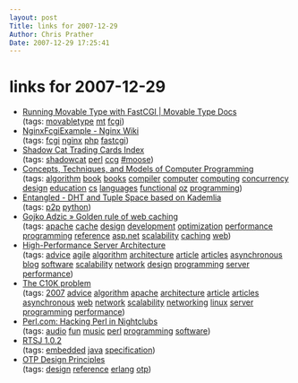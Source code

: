 ```yaml
---
layout: post
Title: links for 2007-12-29  
Author: Chris Prather
Date: 2007-12-29 17:25:41
---
```


# links for 2007-12-29
<ul class="delicious">
	<li>
		<div class="delicious-link"><a href="http://www.movabletype.org/documentation/administrator/maintenance/fastcgi.html">Running Movable Type with FastCGI | Movable Type Docs</a></div>
		<div class="delicious-tags">(tags: <a href="http://del.icio.us/perigrin/movabletype">movabletype</a> <a href="http://del.icio.us/perigrin/mt">mt</a> <a href="http://del.icio.us/perigrin/fcgi">fcgi</a>)</div>
	</li>
	<li>
		<div class="delicious-link"><a href="http://wiki.codemongers.com/NginxFcgiExample">NginxFcgiExample - Nginx Wiki</a></div>
		<div class="delicious-tags">(tags: <a href="http://del.icio.us/perigrin/fcgi">fcgi</a> <a href="http://del.icio.us/perigrin/nginx">nginx</a> <a href="http://del.icio.us/perigrin/php">php</a> <a href="http://del.icio.us/perigrin/fastcgi">fastcgi</a>)</div>
	</li>
	<li>
		<div class="delicious-link"><a href="http://www.shadowcat.co.uk/resources/2007_trading/cards_index/">Shadow Cat Trading Cards Index</a></div>
		<div class="delicious-tags">(tags: <a href="http://del.icio.us/perigrin/shadowcat">shadowcat</a> <a href="http://del.icio.us/perigrin/perl">perl</a> <a href="http://del.icio.us/perigrin/ccg">ccg</a> <a href="http://del.icio.us/perigrin/#moose">#moose</a>)</div>
	</li>
	<li>
		<div class="delicious-link"><a href="http://www.info.ucl.ac.be/~pvr/book.html">Concepts, Techniques, and Models of Computer Programming</a></div>
		<div class="delicious-tags">(tags: <a href="http://del.icio.us/perigrin/algorithm">algorithm</a> <a href="http://del.icio.us/perigrin/book">book</a> <a href="http://del.icio.us/perigrin/books">books</a> <a href="http://del.icio.us/perigrin/compiler">compiler</a> <a href="http://del.icio.us/perigrin/computer">computer</a> <a href="http://del.icio.us/perigrin/computing">computing</a> <a href="http://del.icio.us/perigrin/concurrency">concurrency</a> <a href="http://del.icio.us/perigrin/design">design</a> <a href="http://del.icio.us/perigrin/education">education</a> <a href="http://del.icio.us/perigrin/cs">cs</a> <a href="http://del.icio.us/perigrin/languages">languages</a> <a href="http://del.icio.us/perigrin/functional">functional</a> <a href="http://del.icio.us/perigrin/oz">oz</a> <a href="http://del.icio.us/perigrin/programming">programming</a>)</div>
	</li>
	<li>
		<div class="delicious-link"><a href="http://entangled.sourceforge.net/">Entangled - DHT and Tuple Space based on Kademlia</a></div>
		<div class="delicious-tags">(tags: <a href="http://del.icio.us/perigrin/p2p">p2p</a> <a href="http://del.icio.us/perigrin/python">python</a>)</div>
	</li>
	<li>
		<div class="delicious-link"><a href="http://gojko.net/2007/11/29/golden-rule-of-web-caching/">Gojko Adzic » Golden rule of web caching</a></div>
		<div class="delicious-tags">(tags: <a href="http://del.icio.us/perigrin/apache">apache</a> <a href="http://del.icio.us/perigrin/cache">cache</a> <a href="http://del.icio.us/perigrin/design">design</a> <a href="http://del.icio.us/perigrin/development">development</a> <a href="http://del.icio.us/perigrin/optimization">optimization</a> <a href="http://del.icio.us/perigrin/performance">performance</a> <a href="http://del.icio.us/perigrin/programming">programming</a> <a href="http://del.icio.us/perigrin/reference">reference</a> <a href="http://del.icio.us/perigrin/asp.net">asp.net</a> <a href="http://del.icio.us/perigrin/scalability">scalability</a> <a href="http://del.icio.us/perigrin/caching">caching</a> <a href="http://del.icio.us/perigrin/web">web</a>)</div>
	</li>
	<li>
		<div class="delicious-link"><a href="http://pl.atyp.us/content/tech/servers.html">High-Performance Server Architecture</a></div>
		<div class="delicious-tags">(tags: <a href="http://del.icio.us/perigrin/advice">advice</a> <a href="http://del.icio.us/perigrin/agile">agile</a> <a href="http://del.icio.us/perigrin/algorithm">algorithm</a> <a href="http://del.icio.us/perigrin/architecture">architecture</a> <a href="http://del.icio.us/perigrin/article">article</a> <a href="http://del.icio.us/perigrin/articles">articles</a> <a href="http://del.icio.us/perigrin/asynchronous">asynchronous</a> <a href="http://del.icio.us/perigrin/blog">blog</a> <a href="http://del.icio.us/perigrin/software">software</a> <a href="http://del.icio.us/perigrin/scalability">scalability</a> <a href="http://del.icio.us/perigrin/network">network</a> <a href="http://del.icio.us/perigrin/design">design</a> <a href="http://del.icio.us/perigrin/programming">programming</a> <a href="http://del.icio.us/perigrin/server">server</a> <a href="http://del.icio.us/perigrin/performance">performance</a>)</div>
	</li>
	<li>
		<div class="delicious-link"><a href="http://www.kegel.com/c10k.html">The C10K problem</a></div>
		<div class="delicious-tags">(tags: <a href="http://del.icio.us/perigrin/2007">2007</a> <a href="http://del.icio.us/perigrin/advice">advice</a> <a href="http://del.icio.us/perigrin/algorithm">algorithm</a> <a href="http://del.icio.us/perigrin/apache">apache</a> <a href="http://del.icio.us/perigrin/architecture">architecture</a> <a href="http://del.icio.us/perigrin/article">article</a> <a href="http://del.icio.us/perigrin/articles">articles</a> <a href="http://del.icio.us/perigrin/asynchronous">asynchronous</a> <a href="http://del.icio.us/perigrin/web">web</a> <a href="http://del.icio.us/perigrin/network">network</a> <a href="http://del.icio.us/perigrin/scalability">scalability</a> <a href="http://del.icio.us/perigrin/networking">networking</a> <a href="http://del.icio.us/perigrin/linux">linux</a> <a href="http://del.icio.us/perigrin/server">server</a> <a href="http://del.icio.us/perigrin/programming">programming</a> <a href="http://del.icio.us/perigrin/performance">performance</a>)</div>
	</li>
	<li>
		<div class="delicious-link"><a href="http://www.perl.com/lpt/a/858">Perl.com: Hacking Perl in Nightclubs</a></div>
		<div class="delicious-tags">(tags: <a href="http://del.icio.us/perigrin/audio">audio</a> <a href="http://del.icio.us/perigrin/fun">fun</a> <a href="http://del.icio.us/perigrin/music">music</a> <a href="http://del.icio.us/perigrin/perl">perl</a> <a href="http://del.icio.us/perigrin/programming">programming</a> <a href="http://del.icio.us/perigrin/software">software</a>)</div>
	</li>
	<li>
		<div class="delicious-link"><a href="http://www.rtsj.org/specjavadoc/book_index.html">RTSJ 1.0.2</a></div>
		<div class="delicious-tags">(tags: <a href="http://del.icio.us/perigrin/embedded">embedded</a> <a href="http://del.icio.us/perigrin/java">java</a> <a href="http://del.icio.us/perigrin/specification">specification</a>)</div>
	</li>
	<li>
		<div class="delicious-link"><a href="http://www.erlang.org/doc/design_principles/part_frame.html">OTP Design Principles</a></div>
		<div class="delicious-tags">(tags: <a href="http://del.icio.us/perigrin/design">design</a> <a href="http://del.icio.us/perigrin/reference">reference</a> <a href="http://del.icio.us/perigrin/erlang">erlang</a> <a href="http://del.icio.us/perigrin/otp">otp</a>)</div>
	</li>
</ul>

